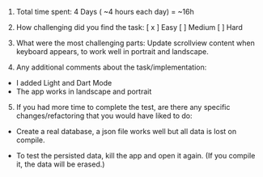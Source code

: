 1. Total time spent: 4 Days ( ~4 hours each day) = ~16h
2. How challenging did you find the task: [ x ] Easy [ ] Medium [ ] Hard
3. What were the most challenging parts: Update scrollview content when keyboard appears, to work well in portrait and landscape.

4. Any additional comments about the task/implementation: 

- I added Light and Dart Mode
- The app works in landscape and portrait

5. If you had more time to complete the test, are there any specific changes/refactoring that you would have liked to do: 

- Create a real database, a json file works well but all data is lost on compile.

- To test the persisted data, kill the app and open it again. (If you compile it, the data will be erased.)
